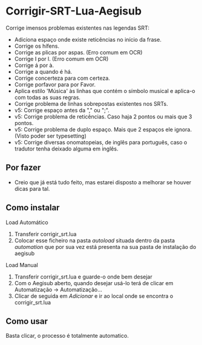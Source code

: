 Corrigir-SRT-Lua-Aegisub
========================

Corrige imensos problemas existentes nas legendas SRT:
- Adiciona espaço onde existe reticências no início da frase.
- Corrige os hífens.
- Corrige as plicas por aspas. (Erro comum em OCR)
- Corrige I por l. (Erro comum em OCR)
- Corrige á por à.
- Corrige a quando é há.
- Corrige concerteza para com certeza.
- Corrige porfavor para por Favor.
- Aplica estilo 'Música' às linhas que contém o símbolo musical e aplica-o com todas as suas regras.
- Corrige problema de linhas sobrepostas existentes nos SRTs.
-	v5: Corrige espaço antes da "," ou ";".
-	v5: Corrige problema de reticências. Caso haja 2 pontos ou mais que 3 pontos.
-	v5: Corrige problema de duplo espaço. Mais que 2 espaços ele ignora. (Visto poder ser typesetting)
-	v5: Corrige diversas onomatopeias, de inglês para português, caso o tradutor tenha deixado alguma em inglês.

Por fazer
-----------------
* Creio que já está tudo feito, mas estarei disposto a melhorar se houver dicas para tal.


Como instalar
--------------

Load Automático

1. Transferir corrigir_srt.lua
2. Colocar esse ficheiro na pasta _autoload_ situada dentro da pasta _automation_ que por sua vez está presenta na sua pasta de instalação do aegisub


Load Manual

1. Transferir corrigir_srt.lua e guarde-o onde bem desejar
2. Com o Aegisub aberto, quando desejar usá-lo terá de clicar em Automatização -> Automatização...
3. Clicar de seguida em _Adicionar_ e ir ao local onde se encontra o corrigir_srt.lua


Como usar
---------

Basta clicar, o processo é totalmente automatico.
